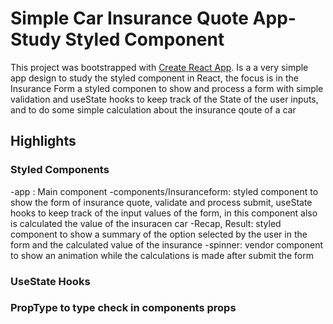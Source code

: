 # Simple Car Insurance Quote App- Study Styled Component

This project was bootstrapped with [Create React App](https://github.com/facebook/create-react-app).
Is a a very simple app design to study the styled component in React, the focus is in the Insurance Form a styled componen to show and process a form with simple validation and useState hooks to keep track of the State of the user inputs, and to do some simple calculation about the insurance qoute of a car

## Highlights

### Styled Components

-app : Main component
-components/Insuranceform: styled component to show the form of insurance quote, validate and process submit, useState hooks to keep track of the input values of the form, in this component also is calculated the value of the insuracen car
-Recap, Result: styled component to show a summary of the option selected by the user in the form and the calculated value of the insurance
-spinner: vendor component to show an animation while the calculations is made after submit the form

### UseState Hooks

### PropType to type check in components props
